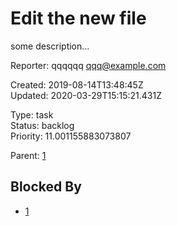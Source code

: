 # Edit the new file

some description...

Reporter: qqqqqq <qqq@example.com>  

Created: 2019-08-14T13:48:45Z  
Updated: 2020-03-29T15:15:21.431Z

Type: task  
Status: backlog  
Priority: 11.001155883073807

Parent: [1](1.md "bbbb")

## Blocked By
- [1](1.md "bbbb")
